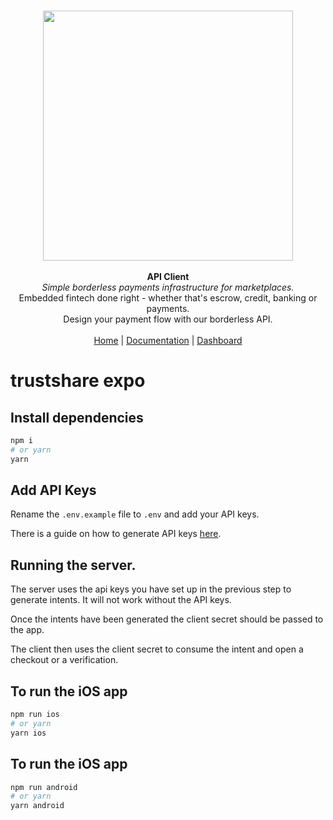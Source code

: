 <p align="center">
  <br/>
  <img width="400px" src="https://assets.staging.trustshare.io/trustshare-logo.png">
  <br/>
  <br/>
  <strong>API Client</strong>
  <br/>
  <i>Simple borderless payments infrastructure for marketplaces.</i>
  <br/>
  Embedded fintech done right - whether that's escrow, credit, banking or payments.
  <br/>
  Design your payment flow with our borderless API.
  <br/>
  <br/>
  <span>
    <a href="https://trustshare.co" target="_blank">Home</a>
    <span> | </span>
    <a href="https://docs.trustshare.io" target="_blank">Documentation</a>
    <span> | </span>
    <a href="https://dashboard.trustshare.io" target="_blank">Dashboard</a>
  </span>
</p>

# trustshare expo


## Install dependencies
```bash
npm i
# or yarn
yarn 
```

## Add API Keys
Rename the `.env.example` file to `.env` and add your API keys. 

There is a guide on how to generate API keys [here](https://docs.trustshare.io/guides/getting-started#generate-an-api-key).


## Running the server.
The server uses the api keys you have set up in the previous step to generate intents. It will not work without the API keys. 

Once the intents have been generated the client secret should be passed to the app. 

The client then uses the client secret to consume the intent and open a checkout or a verification.


## To run the iOS app 
```bash
npm run ios
# or yarn
yarn ios
```

## To run the iOS app 
```bash
npm run android
# or yarn
yarn android
```
